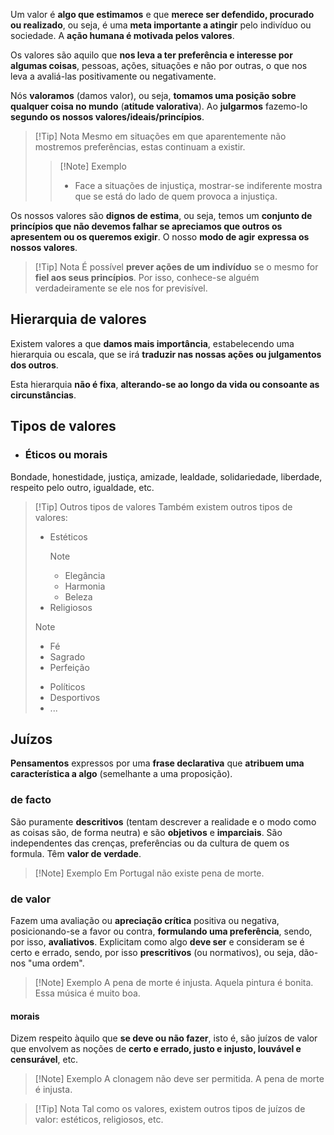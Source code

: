 Um valor é **algo que estimamos** e que **merece ser defendido, procurado ou realizado**, ou seja, é uma **meta importante a atingir** pelo indivíduo ou sociedade. A **ação humana é motivada pelos valores**.

Os valores são aquilo que **nos leva a ter preferência e interesse por algumas coisas**, pessoas, ações, situações e não por outras, o que nos leva a avaliá-las positivamente ou negativamente.

Nós **valoramos** (damos valor), ou seja, **tomamos uma posição sobre qualquer coisa no mundo** (**atitude valorativa**). Ao **julgarmos** fazemo-lo **segundo os nossos valores/ideais/princípios**. 

>[!Tip] Nota
>Mesmo em situações em que aparentemente não mostremos preferências, estas continuam a existir.
>>[!Note] Exemplo
>>- Face a situações de injustiça, mostrar-se indiferente mostra que se está do lado de quem provoca a injustiça.

Os nossos valores são **dignos de estima**, ou seja, temos um **conjunto de princípios que não devemos falhar se apreciamos que outros os apresentem ou os queremos exigir**.
O nosso **modo de agir** **expressa os nossos valores**.

> [!Tip] Nota
> É possível **prever ações de um indivíduo** se o mesmo for **fiel aos seus princípios**. Por isso, conhece-se alguém verdadeiramente se ele nos for previsível.
## Hierarquia de valores
Existem valores a que **damos mais importância**, estabelecendo uma hierarquia ou escala, que se irá **traduzir nas nossas ações ou julgamentos dos outros**.

Esta hierarquia **não é fixa**, **alterando-se ao longo da vida ou consoante as circunstâncias**.
## Tipos de valores
- ### Éticos ou morais
Bondade, honestidade, justiça, amizade, lealdade, solidariedade, liberdade, respeito pelo outro, igualdade, etc.

> [!Tip] Outros tipos de valores
> Também existem outros tipos de valores:
> - Estéticos
>   >[!Note]
>   >- Elegância
>   >- Harmonia
>   >- Beleza
> - Religiosos
> >[!Note]
>   >- Fé
>   >- Sagrado
>   >- Perfeição
> - Políticos
> - Desportivos
> - ...

## Juízos
**Pensamentos** expressos por uma **frase declarativa** que **atribuem uma característica a algo** (semelhante a uma proposição).
### de facto
São puramente **descritivos** (tentam descrever a realidade e o modo como as coisas são, de forma neutra) e são **objetivos** e **imparciais**. São independentes das crenças, preferências ou da cultura de quem os formula.
Têm **valor de verdade**.

>[!Note] Exemplo
>Em Portugal não existe pena de morte.
### de valor
Fazem uma avaliação ou **apreciação crítica** positiva ou negativa, posicionando-se a favor ou contra, **formulando uma preferência**, sendo, por isso, **avaliativos**.
Explicitam como algo **deve ser** e consideram se é certo e errado, sendo, por isso **prescritivos** (ou normativos), ou seja, dão-nos "uma ordem".

>[!Note] Exemplo
>A pena de morte é injusta.
>Aquela pintura é bonita.
>Essa música é muito boa.
#### morais
Dizem respeito àquilo que **se deve ou não fazer**, isto é, são juízos de valor que envolvem as noções de **certo e errado, justo e injusto, louvável e censurável**, etc.

>[!Note] Exemplo
>A clonagem não deve ser permitida.
>A pena de morte é injusta.

>[!Tip] Nota
>Tal como os valores, existem outros tipos de juízos de valor: estéticos, religiosos, etc.